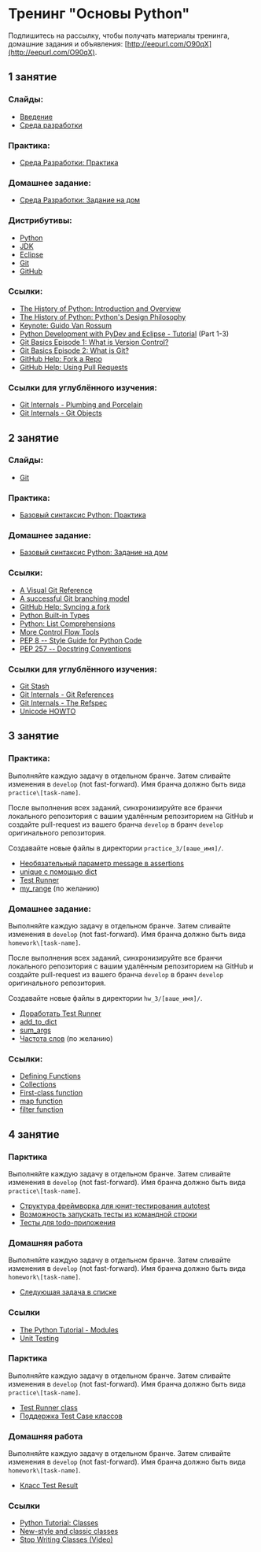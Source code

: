 # Тренинг "Основы Python"


Подпишитесь на рассылку, чтобы получать материалы тренинга, домашние задания и объявления: [http://eepurl.com/O90qX](http://eepurl.com/O90qX).

<span id="session-1"></span>
<h2>1 занятие</h2>

### Слайды:

* [Введение][intro]
* [Среда разработки][env]


### Практика:

* [Среда Разработки: Практика][practice-1]

### Домашнее задание:

* [Среда Разработки: Задание на дом][hw-1]


### Дистрибутивы:

* [Python](http://python.org/download/releases/2.7.6)
* [JDK](http://www.oracle.com/technetwork/java/javase/downloads/index.html)
* [Eclipse](http://www.eclipse.org/downloads/packages/eclipse-standard-431/keplersr1)
* [Git](http://git-scm.com/download/win)
* [GitHub](http://windows.github.com/)


### Ссылки:

* [The History of Python: Introduction and Overview][history]
* [The History of Python: Python's Design Philosophy][design]
* [Keynote: Guido Van Rossum][keynote]
* [Python Development with PyDev and Eclipse - Tutorial][vogella] (Part
  1-3)
* [Git Basics Episode 1: What is Version Control?][git-1]
* [Git Basics Episode 2: What is Git?][git-2]
* [GitHub Help: Fork a Repo][fork]
* [GitHub Help: Using Pull Requests][pull]


### Ссылки для углублённого изучения:

* [Git Internals - Plumbing and Porcelain][git-int-1]
* [Git Internals - Git Objects][git-int-2]


<span id="session-2"></span>
<h2>2 занятие</h2>

### Слайды:

* [Git][pro-git]

### Практика:

* [Базовый синтаксис Python: Практика][practice-2]

### Домашнее задание:

* [Базовый синтаксис Python: Задание на дом][hw-2]

### Ссылки:

* [A Visual Git Reference][visual-git]
* [A successful Git branching model][git-branching-model]
* [GitHub Help: Syncing a fork][sync-fork]
* [Python Built-in Types][built-in-types]
* [Python: List Comprehensions][list-compr]
* [More Control Flow Tools][flow-control]
* [PEP 8 -- Style Guide for Python Code][style-guide]
* [PEP 257 -- Docstring Conventions][docstring-conventions]

### Ссылки для углублённого изучения:

* [Git Stash][git-stashing]
* [Git Internals - Git References][git-int-ref]
* [Git Internals - The Refspec][git-int-refspec]
* [Unicode HOWTO][unicode]

<span id="session-3"></span>
<h2>3 занятие</h2>


### Практика:

Выполняйте каждую задачу в отдельном бранче. Затем сливайте изменения в
`develop` (not fast-forward). Имя бранча должно быть вида
`practice\[task-name]`.

После выполнения всех заданий, синхронизируйте все бранчи локального
репозитория с вашим удалённым репозиторием на GitHub и создайте
pull-request из вашего бранча `develop` в бранч `develop` оригинального
репозитория.

Создавайте новые файлы в директории `practice_3/[ваше_имя]/`.

* [Необязательный параметр message в assertions][issue-30]
* [unique с помощью dict][issue-29]
* [Test Runner][issue-34]
* [my\_range][issue-32] (по желанию)

### Домашнее задание:

Выполняйте каждую задачу в отдельном бранче. Затем сливайте изменения в
`develop` (not fast-forward). Имя бранча должно быть вида
`homework\[task-name]`.

После выполнения всех заданий, синхронизируйте все бранчи локального
репозитория с вашим удалённым репозиторием на GitHub и создайте
pull-request из вашего бранча `develop` в бранч `develop` оригинального
репозитория.

Создавайте новые файлы в директории `hw_3/[ваше_имя]/`.

* [Доработать Test Runner][issue-36]
* [add\_to\_dict][issue-33]
* [sum\_args][issue-31]
* [Частота слов][issue-35] (по желанию)

### Ссылки:

* [Defining Functions][def-func]
* [Collections][collections]
* [First-class function][first-class-function]
* [map function][python-map]
* [filter function][python-filter]


<span id="session-4"></span>
<h2>4 занятие</h2>

### Парктика

Выполняйте каждую задачу в отдельном бранче. Затем сливайте изменения в
`develop` (not fast-forward). Имя бранча должно быть вида
`practice\[task-name]`.


* [Структура фреймворка для юнит-тестирования autotest][issue-45]
* [Возможность запускать тесты из командной строки][issue-46]
* [Тесты для todo-приложения][issue-47]


### Домашняя работа

Выполняйте каждую задачу в отдельном бранче. Затем сливайте изменения в
`develop` (not fast-forward). Имя бранча должно быть вида
`homework\[task-name]`.

* [Следующая задача в списке][issue-48]

### Ссылки

* [The Python Tutorial - Modules][python-modules]
* [Unit Testing][wiki-unit-testing]


<span id="session-5"></span>
### Парктика

Выполняйте каждую задачу в отдельном бранче. Затем сливайте изменения в
`develop` (not fast-forward). Имя бранча должно быть вида
`practice\[task-name]`.


* [Test Runner class][issue-56]
* [Поддержка Test Case классов][issue-57]


### Домашняя работа

Выполняйте каждую задачу в отдельном бранче. Затем сливайте изменения в
`develop` (not fast-forward). Имя бранча должно быть вида
`homework\[task-name]`.

* [Класс Test Result][issue-58]

### Ссылки

* [Python Tutorial: Classes][python-classes]
* [New-style and classic classes][python-new-vs-old]
* [Stop Writing Classes (Video)][python-stop-writing-classes]

[intro]: http://andreysalomatin.me/slides/python-intro
[env]: http://andreysalomatin.me/slides/python-dev-env
[git]: http://andreysalomatin.me/slides/git-basics
[practice-1]: http://andreysalomatin.me/trainings/python-basics/practice-1
[hw-1]: http://andreysalomatin.me/trainings/python-basics/hw-1
[history]: http://python-history.blogspot.ru/2009/01/introduction-and-overview.html
[design]: http://python-history.blogspot.ru/2009/01/pythons-design-philosophy.html
[keynote]: http://www.youtube.com/watch?v=EBRMq2Ioxsc&list=PLtXTZDIx0i2vyge-bcV_0siHGI2QKu5_-

[vogella]: http://www.vogella.com/tutorials/Python/article.html

[git-1]: http://git-scm.com/video/what-is-version-control
[git-2]: http://git-scm.com/video/what-is-git

[git-int-1]: http://git-scm.com/book/en/Git-Internals-Plumbing-and-Porcelain
[git-int-2]: http://git-scm.com/book/en/Git-Internals-Git-Objects

[fork]: https://help.github.com/articles/fork-a-repo
[pull]: https://help.github.com/articles/using-pull-requests


<!-- Session 2 -->
[practice-2]: http://andreysalomatin.me/trainings/python-basics/practice-2
[hw-2]: http://andreysalomatin.me/trainings/python-basics/hw-2
[git-stashing]: http://git-scm.com/book/en/Git-Tools-Stashing
[pro-git]:http://andreysalomatin.me/slides/git-pro
[visual-git]: http://marklodato.github.io/visual-git-guide/index-en.html
[git-branching-model]: http://nvie.com/posts/a-successful-git-branching-model/
[sync-fork]: https://help.github.com/articles/syncing-a-fork
[built-in-types]: http://docs.python.org/2.7/library/stdtypes.html
[list-compr]: http://www.secnetix.de/olli/Python/list_comprehensions.hawk
[flow-control]: http://docs.python.org/2/tutorial/controlflow.html
[unicode]: http://docs.python.org/2/howto/unicode
[style-guide]: http://legacy.python.org/dev/peps/pep-0008/
[docstring-conventions]: http://legacy.python.org/dev/peps/pep-0257/
[git-int-ref]: http://git-scm.com/book/en/Git-Internals-Git-References
[git-int-refspec]: http://git-scm.com/book/en/Git-Internals-The-Refspec



[issue-29]: https://github.com/filipovskii/python-basics/issues/29
[issue-30]: https://github.com/filipovskii/python-basics/issues/30
[issue-31]: https://github.com/filipovskii/python-basics/issues/31
[issue-32]: https://github.com/filipovskii/python-basics/issues/32
[issue-33]: https://github.com/filipovskii/python-basics/issues/33
[issue-34]: https://github.com/filipovskii/python-basics/issues/34
[issue-35]: https://github.com/filipovskii/python-basics/issues/35
[issue-36]: https://github.com/filipovskii/python-basics/issues/36



[def-func]: http://docs.python.org/2/tutorial/controlflow.html#defining-functions
[collections]: http://docs.python.org/2/library/collections.html
[first-class-function]: http://en.wikipedia.org/wiki/First-class_function
[python-map]: http://docs.python.org/2.7/library/functions.html#map
[python-filter]: http://docs.python.org/2.7/library/functions.html#filter


<!-- Session 4 -->
[issue-45]: https://github.com/filipovskii/python-basics/issues/45
[issue-46]: https://github.com/filipovskii/python-basics/issues/46
[issue-47]: https://github.com/filipovskii/python-basics/issues/47
[issue-48]: https://github.com/filipovskii/python-basics/issues/48

[python-modules]: http://docs.python.org/2/tutorial/modules.html
[wiki-unit-testing]: http://en.wikipedia.org/wiki/Unit_testing

<!-- Session 5 -->
[issue-56]: https://github.com/filipovskii/python-basics/issues/56
[issue-57]: https://github.com/filipovskii/python-basics/issues/57
[issue-58]: https://github.com/filipovskii/python-basics/issues/58

[python-classes]: http://docs.python.org/2/tutorial/classes.html
[python-new-vs-old]: http://docs.python.org/2/reference/datamodel.html#new-style-and-classic-classes
[python-stop-writing-classes]: http://www.youtube.com/watch?v=o9pEzgHorH0
